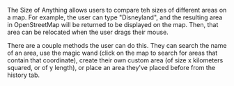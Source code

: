 The Size of Anything allows users to compare teh sizes of different areas on a map. For example, the user can type "Disneyland", and the resulting area in OpenStreetMap will be returned to be displayed on the map. Then, that area can be relocated when the user drags their mouse.

There are a couple methods the user can do this. They can search the name of an area, use the magic wand (click on the map to search for areas that contain that coordinate), create their own custom area (of size x kilometers squared, or of y length), or place an area they've placed before from the history tab.

